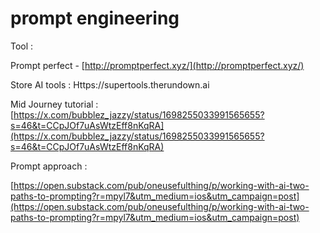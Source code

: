 # prompt engineering

Tool : 

Prompt perfect - [http://promptperfect.xyz/](http://promptperfect.xyz/)

Store AI tools : Https://supertools.therundown.ai

Mid Journey tutorial : [https://x.com/bubblez_jazzy/status/1698255033991565655?s=46&t=CCpJOf7uAsWtzEff8nKqRA](https://x.com/bubblez_jazzy/status/1698255033991565655?s=46&t=CCpJOf7uAsWtzEff8nKqRA)

Prompt approach : 

[https://open.substack.com/pub/oneusefulthing/p/working-with-ai-two-paths-to-prompting?r=mpyl7&utm_medium=ios&utm_campaign=post](https://open.substack.com/pub/oneusefulthing/p/working-with-ai-two-paths-to-prompting?r=mpyl7&utm_medium=ios&utm_campaign=post)